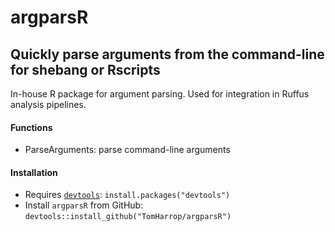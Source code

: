 argparsR
========

Quickly parse arguments from the command-line for shebang or Rscripts
---------------------------------------------------------------------

In-house R package for argument parsing. Used for integration in Ruffus analysis pipelines.

#### Functions

-   ParseArguments: parse command-line arguments

#### Installation

-   Requires [`devtools`](https://github.com/hadley/devtools): `install.packages("devtools")`
-   Install `argparsR` from GitHub: `devtools::install_github("TomHarrop/argparsR")`

